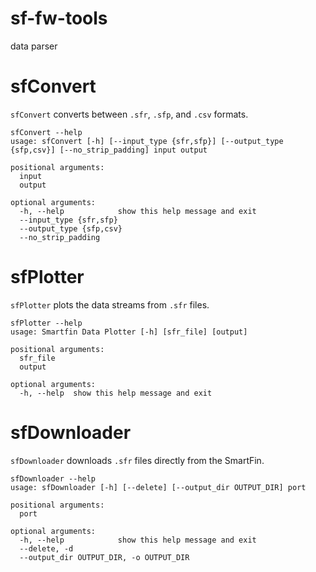 # sf-fw-tools
data parser

# sfConvert
`sfConvert` converts between `.sfr`, `.sfp`, and `.csv` formats.
```
sfConvert --help
usage: sfConvert [-h] [--input_type {sfr,sfp}] [--output_type {sfp,csv}] [--no_strip_padding] input output

positional arguments:
  input
  output

optional arguments:
  -h, --help            show this help message and exit
  --input_type {sfr,sfp}
  --output_type {sfp,csv}
  --no_strip_padding
```

# sfPlotter
`sfPlotter` plots the data streams from `.sfr` files.
```
sfPlotter --help
usage: Smartfin Data Plotter [-h] [sfr_file] [output]

positional arguments:
  sfr_file
  output

optional arguments:
  -h, --help  show this help message and exit
```

# sfDownloader
`sfDownloader` downloads `.sfr` files directly from the SmartFin.
```
sfDownloader --help
usage: sfDownloader [-h] [--delete] [--output_dir OUTPUT_DIR] port

positional arguments:
  port

optional arguments:
  -h, --help            show this help message and exit
  --delete, -d
  --output_dir OUTPUT_DIR, -o OUTPUT_DIR
```